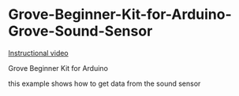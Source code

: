 # Grove-Beginner-Kit-for-Arduino-Grove-Sound-Sensor

[Instructional video](https://youtu.be/Ii2Wlts2fQA)

Grove Beginner Kit for Arduino

this example shows how to get data from the sound sensor

